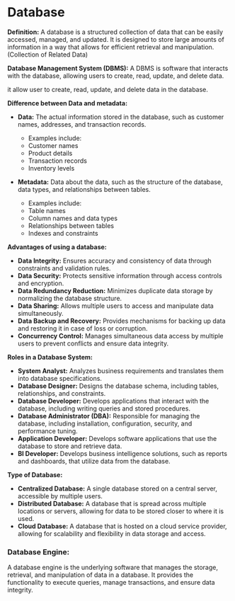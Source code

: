 ﻿# Database

**Definition:**
A database is a structured collection of data that can be easily accessed, managed, and updated. 
It is designed to store large amounts of information in a way that allows for efficient retrieval and manipulation.
(Collection of Related Data)


**Database Management System (DBMS):**
A DBMS is software that interacts with the database, allowing users to create, read, update, and delete data.

it allow user to create, read, update, and delete data in the database.

**Difference between Data and metadata:**
- **Data:** The actual information stored in the database, such as customer names, addresses, and transaction records.
	- Examples include:
    - Customer names
    - Product details
    - Transaction records
    - Inventory levels

- **Metadata:** Data about the data, such as the structure of the database, data types, and relationships between tables.
	- Examples include:
	- Table names
	- Column names and data types
	- Relationships between tables
  	- Indexes and constraints

**Advantages of using a database:**
- **Data Integrity:** Ensures accuracy and consistency of data through constraints and validation rules.
- **Data Security:** Protects sensitive information through access controls and encryption.
- **Data Redundancy Reduction:** Minimizes duplicate data storage by normalizing the database structure.
- **Data Sharing:** Allows multiple users to access and manipulate data simultaneously.
- **Data Backup and Recovery:** Provides mechanisms for backing up data and restoring it in case of loss or corruption.
- **Concurrency Control:** Manages simultaneous data access by multiple users to prevent conflicts and ensure data integrity.

**Roles in a Database System:**
- **System Analyst:** Analyzes business requirements and translates them into database specifications.
- **Database Designer:** Designs the database schema, including tables, relationships, and constraints.
- **Database Developer:** Develops applications that interact with the database, including writing queries and stored procedures.
- **Database Administrator (DBA):** Responsible for managing the database, including installation, configuration, security, and performance tuning.
- **Application Developer:** Develops software applications that use the database to store and retrieve data.
- **BI Developer:** Develops business intelligence solutions, such as reports and dashboards, that utilize data from the database.

**Type of Database:**
- **Centralized Database:** A single database stored on a central server, accessible by multiple users.
- **Distributed Database:** A database that is spread across multiple locations or servers, allowing for data to be stored closer to where it is used.
- **Cloud Database:** A database that is hosted on a cloud service provider, allowing for scalability and flexibility in data storage and access.


### Database Engine:

A database engine is the underlying software that manages the storage, retrieval, and manipulation of data in a database. It provides the functionality to execute queries, manage transactions, and ensure data integrity.

